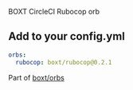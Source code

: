 BOXT CircleCI Rubocop orb


<!-- VERSION_SNIPPET_START -->
## Add to your config.yml

``` yml
orbs:
  rubocop: boxt/rubocop@0.2.1

```
<!-- VERSION_SNIPPET_END -->

Part of [boxt/orbs](https://github.com/boxt/orbs)
